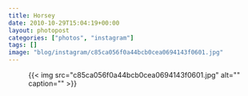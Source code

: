 ```yaml
---
title: Horsey
date: 2010-10-29T15:04:19+00:00
layout: photopost
categories: ["photos", "instagram"]
tags: []
image: "blog/instagram/c85ca056f0a44bcb0cea0694143f0601.jpg"
---
```


<figure class="photo photo--square">
  {{< img src="c85ca056f0a44bcb0cea0694143f0601.jpg" alt="" caption="" >}}

</figure>


